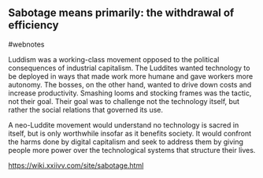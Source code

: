 ## Sabotage means primarily: the withdrawal of efficiency
#webnotes

Luddism was a working-class movement opposed to the political consequences of industrial capitalism. The Luddites wanted technology to be deployed in ways that made work more humane and gave workers more autonomy. The bosses, on the other hand, wanted to drive down costs and increase productivity. Smashing looms and stocking frames was the tactic, not their goal. Their goal was to challenge not the technology itself, but rather the social relations that governed its use.

A neo-Luddite movement would understand no technology is sacred in itself, but is only worthwhile insofar as it benefits society. It would confront the harms done by digital capitalism and seek to address them by giving people more power over the technological systems that structure their lives.

https://wiki.xxiivv.com/site/sabotage.html
